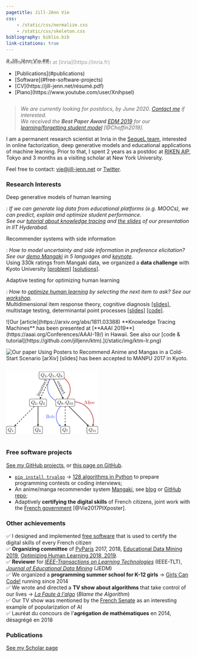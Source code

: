 ```yaml
---
pagetitle: Jill-Jênn Vie
css:
    - /static/css/normalize.css
    - /static/css/skeleton.css
bibliography: biblio.bib
link-citations: true
---
```

<div class="container">
<div style="display: flex; flex-flow: row wrap;">
<div>
# Jill-Jênn Vie
## <span style="color: #999; margin-top: -1em; display: block">Research Scientist at [Inria](https://inria.fr)</span>
</div>
<nav><ul>
<li>[Publications](#publications)</li>
<li>[Software](#free-software-projects)</li>
<li>[CV](https://jill-jenn.net/résumé.pdf)</li>
<li>[Piano](https://www.youtube.com/user/Xnihpsel)</li>
</ul></nav>
</div>

> *We are currently looking for postdocs, by June 2020. [Contact me](mailto:vie@jill-jenn.net) if interested.*  
> *We received the **Best Paper Award** [EDM 2019](http://educationaldatamining.org/edm2019/) for our [learning/forgetting student model](https://arxiv.org/abs/1905.06873) [@Choffin2019].*

I am a permanent research scientist at Inria in the [SequeL team](https://team.inria.fr/sequel/), interested in online factorization, deep generative models and educational applications of machine learning. Prior to that, I spent 2 years as a postdoc at [RIKEN AIP](https://aip.riken.jp), Tokyo and 3 months as a visiting scholar at New York University.

Feel free to contact: [vie@jill-jenn.net](mailto:vie@jill-jenn.net) or [Twitter](https://twitter.com/intent/follow?screen_name=jjvie).


### Research Interests

Deep generative models of human learning

:   *If we can generate log data from educational platforms (e.g. MOOCs), we can predict, explain and optimize student performance.  
See our [tutorial about knowledge tracing](https://github.com/jilljenn/ktm) and [the slides](http://jiji.cat/bigdata/iith-jjv.pdf) of our presentation in IIT Hyderabad.*

Recommender systems with side information

:   *How to model uncertainty and side information in preference elicitation? See our [demo Mangaki](https://mangaki.fr) in 5 languages and [keynote](http://research.mangaki.fr/2018/07/15/ai-for-manga-and-anime/)*.  
Using 330k ratings from Mangaki data, we organized a **data challenge** with Kyoto University [[problem]](http://research.mangaki.fr/2017/07/18/mangaki-data-challenge-en/) [[solutions]](http://research.mangaki.fr/2017/10/08/mangaki-data-challenge-winners-en/).

Adaptive testing for optimizing human learning

:   *How to [optimize human learning](https://humanlearn.io) by selecting the next item to ask? See our [workshop](https://humanlearn.io).*  
Multidimensional item response theory, cognitive diagnosis [[slides]](http://jill-jenn.net/_static/slides/genma-bsi.pdf), multistage testing, determinantal point processes [[slides]](http://jill-jenn.net/_static/slides/iacat2017.pdf) [[code]](https://github.com/jilljenn/qna).

<div style="display: flex; flex-flow: row wrap;">
![Our [article](https://arxiv.org/abs/1811.03388) **Knowledge Tracing Machines** has been presented at [**AAAI 2019**](https://aaai.org/Conferences/AAAI-19/) in Hawaii. See also our [code & tutorial](https://github.com/jilljenn/ktm).](/static/img/ktm-lr.png)

![Our [paper](https://arxiv.org/abs/1709.01584) **Using Posters to Recommend Anime and Mangas in a Cold-Start Scenario** [[arXiv]](https://arxiv.org/abs/1709.01584) [[slides]](http://jill-jenn.net/slides/manpu2017.pdf) has been accepted to [**MANPU 2017**](http://manpu2017.imlab.jp) in Kyoto.](/static/img/balse.png)

![Our [article](https://rdcu.be/G30H) **Automated Test Assembly for Handling Learner Cold-Start in Large-Scale Assessments** has been accepted in the journal [**IJAIED 2018**](https://rdcu.be/G30H).](/static/img/adaptive.png)
</div>


### Free software projects

[See my GitHub projects](https://github.com/jilljenn/), or [this page on GitHub](https://github.com/jilljenn/jilljenn.github.io/blob/master/index.md).

- [`pip install tryalgo`](https://github.com/jilljenn/tryalgo/) → [128 algorithms in Python](https://github.com/jilljenn/tryalgo) to prepare programming contests or coding interviews;
- An anime/manga recommender system [Mangaki](https://mangaki.fr/about/en), see [blog](http://research.mangaki.fr) or [GitHub repo](https://github.com/mangaki/mangaki);
- Adaptively **certifying the digital skills** of French citizens, joint work with the [French government](https://en.wikipedia.org/wiki/Ministry_of_National_Education_(France)) [@Vie2017PIXposter].


### Other achievements

✅ I designed and implemented [free software](https://github.com/1024pix/pix) that is used to certify the digital skills of every French citizen  
✅ **Organizing committee** of [PyParis](http://pyparis.org) 2017, 2018, [Educational Data Mining 2019](http://educationaldatamining.org/edm2019/), [Optimizing Human Learning 2018, 2019](https://humanlearn.io).  
✅ **Reviewer** for [*IEEE-Transactions on Learning Technologies*](https://ieeexplore.ieee.org/xpl/RecentIssue.jsp?punumber=4620076) (IEEE-TLT), [*Journal of Educational Data Mining*](https://jedm.educationaldatamining.org) (JEDM)  
✅ We organized a **programming summer school for K-12 girls** → [Girls Can Code!](https://gcc.prologin.org) running since 2014  
✅ We wrote and directed a **TV show about algorithms** that take control of our lives → [*La Faute à l'algo*](http://fautealgo.fr) (*Blame the Algorithm*)  
✅ Our TV show was mentioned by the [French Senate](http://www.senat.fr/rap/r16-464-1/r16-464-118.html#toc334) as an interesting example of popularization of AI  
✅ Lauréat du concours de l'**agrégation de mathématiques** en 2014, désagrégé en 2018


### Publications

[See my Scholar page](https://scholar.google.com/citations?hl=en&user=7oCGHIMAAAAJ)
